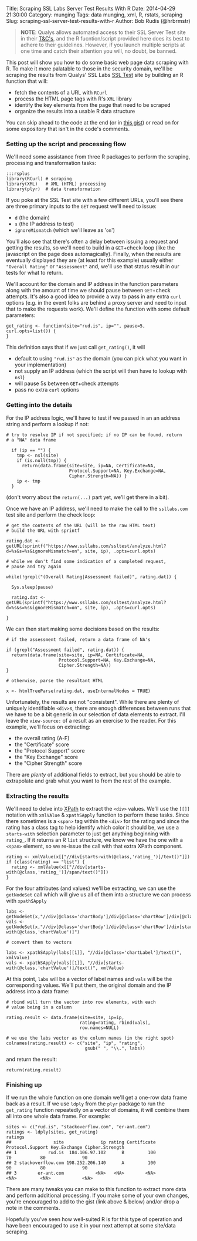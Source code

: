 Title: Scraping SSL Labs Server Test Results With R
Date: 2014-04-29 21:30:00
Category: munging
Tags: data munging, xml, R, rstats, scraping
Slug: scraping-ssl-server-test-results-with-r
Author: Bob Rudis (@hrbrmstr)

>**NOTE**: Qualys allows automated access to their SSL Server Test site in their [T&C's](https://www.ssllabs.com/about/terms.html), and the R fucntion/script provided here does its best to adhere to their guidelines. However, if you launch multiple scripts at one time and catch their attention you will, no doubt, be banned.

This post will show you how to do some basic web page data scraping with R. To make it more palatable to those in the security domain, we'll be scraping the results from Qualys' SSL Labs [SSL Test](https://www.ssllabs.com/ssltest/) site by building an R function that will:

- fetch the contents of a URL with `RCurl`
- process the HTML page tags with R's `XML` library
- identify the key elements from the page that need to be scraped
- organize the results into a usable R data structure

You can skip ahead to the code at the end (or in [this gist](https://gist.github.com/hrbrmstr/11387877)) or read on for some expository that isn't in the code's comments.

### Setting up the script and processing flow

We'll need some assistance from three R packages to perform the scraping, processing and transformation tasks:

    :::rsplus
    library(RCurl) # scraping
    library(XML)   # XML (HTML) processing
    library(plyr)  # data transformation

If you poke at the SSL Test site with a few different URLs, you'll see there are three primary inputs to the `GET` request we'll need to issue:

- `d` (the domain)
- `s` (the IP address to test)
- `ignoreMismatch` (which we'll leave as '`on`')

You'll also see that there's often a delay between issuing a request and getting the results, so we'll need to build in a `GET`+check-loop (like the javascript on the page does automagically). Finally, when the results are eventually displayed they are (at least for this example) usually either `"Overall Rating"` or `"Assessment"` and, we'll use that status result in our tests for what to return.

We'll account for the domain and IP address in the function parameters along with the amount of time we should pause between `GET`+check attempts. It's also a good idea to provide a way to pass in any extra `curl` options (e.g. in the event folks are behind a proxy server and need to input that to make the requests work). We'll define the function with some default parameters:

    get_rating <- function(site="rud.is", ip="", pause=5, curl.opts=list()) {
    }

This definition says that if we just call `get_rating()`, it will 

- default to using `"rud.is"` as the domain (you can pick what you want in your implementation)
- not supply an IP address (which the script will then have to lookup with `nsl`)
- will pause 5s between `GET`+check attempts
- pass no extra `curl` options

### Getting into the details

For the IP address logic, we'll have to test if we passed in an an address string and perform a lookup if not:

    # try to resolve IP if not specified; if no IP can be found, return
    # a "NA" data frame
    
      if (ip == "") {
        tmp <- nsl(site)
        if (is.null(tmp)) {
          return(data.frame(site=site, ip=NA, Certificate=NA, 
                            Protocol.Support=NA, Key.Exchange=NA, 
                            Cipher.Strength=NA)) }
        ip <- tmp
      }

(don't worry about the `return(...)` part yet, we'll get there in a bit).

Once we have an IP address, we'll need to make the call to the `ssllabs.com` test site and perform the check loop:

    # get the contents of the URL (will be the raw HTML text)
    # build the URL with sprintf
    
    rating.dat <- getURL(sprintf("https://www.ssllabs.com/ssltest/analyze.html?d=%s&s=%s&ignoreMismatch=on", site, ip), .opts=curl.opts)
    
    # while we don't find some indication of a completed request, 
    # pause and try again
     
    while(!grepl("(Overall Rating|Assessment failed)", rating.dat)) {    
    
      Sys.sleep(pause)
    
      rating.dat <- getURL(sprintf("https://www.ssllabs.com/ssltest/analyze.html?d=%s&s=%s&ignoreMismatch=on", site, ip), .opts=curl.opts)
    
    }

We can then start making some decisions based on the results:

    # if the assessment failed, return a data frame of NA's
    
    if (grepl("Assessment failed", rating.dat)) {
      return(data.frame(site=site, ip=NA, Certificate=NA, 
                        Protocol.Support=NA, Key.Exchange=NA, 
                        Cipher.Strength=NA))
    }
    
    # otherwise, parse the resultant HTML
    
    x <- htmlTreeParse(rating.dat, useInternalNodes = TRUE)    

Unfortunately, the results are not "consistent". While there are plenty of uniquely identifiable `<div>`s, there are enough differences between runs that we have to be a bit generic in our selection of data elements to extract. I'll leave the `view-source:` of a result as an exercise to the reader. For this example, we'll focus on extracting:

- the overall rating (A-F)
- the "Certificate" score
- the "Protocol Support" score
- the "Key Exchange" score
- the "Cipher Strength" score

There are *plenty* of additional fields to extract, but you should be able to extrapolate and grab what you want to from the rest of the example.

### Extracting the results

We'll need to delve into [XPath](http://www.w3schools.com/xpath/xpath_syntax.asp) to extract the `<div>` values. We'll use the `[[]]` notation with `xmlVAlue` & `xpathSApply` function to perform these tasks. Since there sometimes is a `<span>` tag within the `<div>` for the rating and since the rating has a class tag to help identify which color it should be, we use a `starts-with` selection parameter to just get anything beginning with `rating_`. If it returns an R `list` structure, we know we have the one with a `<span>` element, so we re-issue the call with that extra XPath component.

    rating <- xmlValue(x[["//div[starts-with(@class,'rating_')]/text()"]])
    if (class(rating) == "list") {
      rating <- xmlValue(x[["//div[starts-with(@class,'rating_')]/span/text()"]])
    }

For the four attributes (and values) we'll be extracting, we can use the `getNodeSet`  call which will give us all of them into a structure we can process with `xpathSApply`

    labs <- getNodeSet(x,"//div[@class='chartBody']/div[@class='chartRow']/div[@class='chartLabel']")
    vals <- getNodeSet(x,"//div[@class='chartBody']/div[@class='chartRow']/div[starts-with(@class,'chartValue')]")
    
    # convert them to vectors
    
    labs <- xpathSApply(labs[[1]], "//div[@class='chartLabel']/text()", xmlValue)
    vals <- xpathSApply(vals[[1]], "//div[starts-with(@class,'chartValue')]/text()", xmlValue)

At this point, `labs` will be a vector of label names and `vals` will be the corresponding values. We'll put them, the original domain and the IP address into a data frame:

    # rbind will turn the vector into row elements, with each
    # value being in a column
    
    rating.result <- data.frame(site=site, ip=ip, 
                                rating=rating, rbind(vals), 
                                row.names=NULL)
                                
    # we use the labs vector as the column names (in the right spot)      
    colnames(rating.result) <- c("site", "ip", "rating", 
                                  gsub(" ", "\\.", labs))

and return the result:
  
    return(rating.result)

### Finishing up

If we run the whole function on one domain we'll get a one-row data frame back as a result. If we use `ldply` from the `plyr` package to run the `get_rating` function repeatedly on a vector of domains, it will combine them all into one whole data frame. For example:

    sites <- c("rud.is", "stackoverflow.com", "er-ant.com")
    ratings <- ldply(sites, get_rating)
    ratings
    ##                site              ip rating Certificate Protocol.Support Key.Exchange Cipher.Strength
    ## 1            rud.is  184.106.97.102      B         100               70           80              90
    ## 2 stackoverflow.com 198.252.206.140      A         100               90           80              90
    ## 3        er-ant.com            <NA>   <NA>        <NA>             <NA>         <NA>            <NA>

There are many tweaks you can make to this function to extract more data and perform additional processing. If you make some of your own changes, you're encouraged to add to the gist (link above & below) and/or drop a note in the comments.

Hopefully you've seen how well-suited R is for this type of operation and have been encouraged to use it in your next attempt at some site/data scraping.

<div style="font-size:12px">
<script src="https://gist.github.com/hrbrmstr/11387877.js"></script>
</diV>